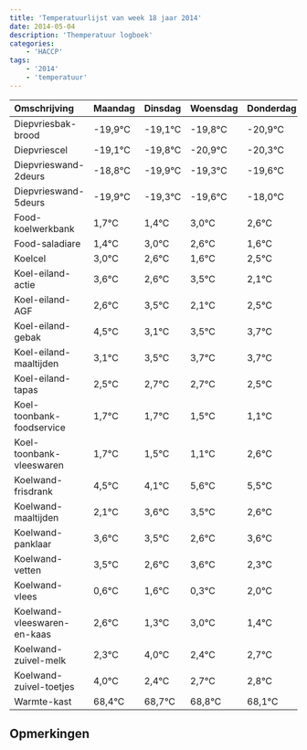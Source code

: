```yaml
---
title: 'Temperatuurlijst van week 18 jaar 2014'
date: 2014-05-04
description: 'Themperatuur logboek'
categories:
    - 'HACCP'
tags:
    - '2014'
    - 'temperatuur'
---
```

|Omschrijving|Maandag|Dinsdag|Woensdag|Donderdag|Vrijdag|Zaterdag|Zondag|
|:---|:---|:---|:---|:---|:---|:---|:---|
|Diepvriesbak-brood|-19,9°C|-19,1°C|-19,8°C|-20,9°C|-20,3°C|-20,6°C|-19,0°C|
|Diepvriescel|-19,1°C|-19,8°C|-20,9°C|-20,3°C|-20,6°C|-19,0°C|-19,4°C|
|Diepvrieswand-2deurs|-18,8°C|-19,9°C|-19,3°C|-19,6°C|-18,0°C|-18,4°C|-19,4°C|
|Diepvrieswand-5deurs|-19,9°C|-19,3°C|-19,6°C|-18,0°C|-18,4°C|-19,4°C|-18,5°C|
|Food-koelwerkbank|1,7°C|1,4°C|3,0°C|2,6°C|1,6°C|2,5°C|1,1°C|
|Food-saladiare|1,4°C|3,0°C|2,6°C|1,6°C|2,5°C|1,1°C|1,5°C|
|Koelcel|3,0°C|2,6°C|1,6°C|2,5°C|1,1°C|1,5°C|1,7°C|
|Koel-eiland-actie|3,6°C|2,6°C|3,5°C|2,1°C|2,5°C|2,7°C|2,7°C|
|Koel-eiland-AGF|2,6°C|3,5°C|2,1°C|2,5°C|2,7°C|2,7°C|2,5°C|
|Koel-eiland-gebak|4,5°C|3,1°C|3,5°C|3,7°C|3,7°C|3,5°C|3,1°C|
|Koel-eiland-maaltijden|3,1°C|3,5°C|3,7°C|3,7°C|3,5°C|3,1°C|4,6°C|
|Koel-eiland-tapas|2,5°C|2,7°C|2,7°C|2,5°C|2,1°C|3,6°C|3,5°C|
|Koel-toonbank-foodservice|1,7°C|1,7°C|1,5°C|1,1°C|2,6°C|2,5°C|1,6°C|
|Koel-toonbank-vleeswaren|1,7°C|1,5°C|1,1°C|2,6°C|2,5°C|1,6°C|2,6°C|
|Koelwand-frisdrank|4,5°C|4,1°C|5,6°C|5,5°C|4,6°C|5,6°C|4,3°C|
|Koelwand-maaltijden|2,1°C|3,6°C|3,5°C|2,6°C|3,6°C|2,3°C|4,0°C|
|Koelwand-panklaar|3,6°C|3,5°C|2,6°C|3,6°C|2,3°C|4,0°C|2,4°C|
|Koelwand-vetten|3,5°C|2,6°C|3,6°C|2,3°C|4,0°C|2,4°C|2,7°C|
|Koelwand-vlees|0,6°C|1,6°C|0,3°C|2,0°C|0,4°C|0,7°C|0,8°C|
|Koelwand-vleeswaren-en-kaas|2,6°C|1,3°C|3,0°C|1,4°C|1,7°C|1,8°C|1,1°C|
|Koelwand-zuivel-melk|2,3°C|4,0°C|2,4°C|2,7°C|2,8°C|2,1°C|4,0°C|
|Koelwand-zuivel-toetjes|4,0°C|2,4°C|2,7°C|2,8°C|2,1°C|4,0°C|3,2°C|
|Warmte-kast|68,4°C|68,7°C|68,8°C|68,1°C|70,0°C|69,2°C|68,7°C|

## Opmerkingen


